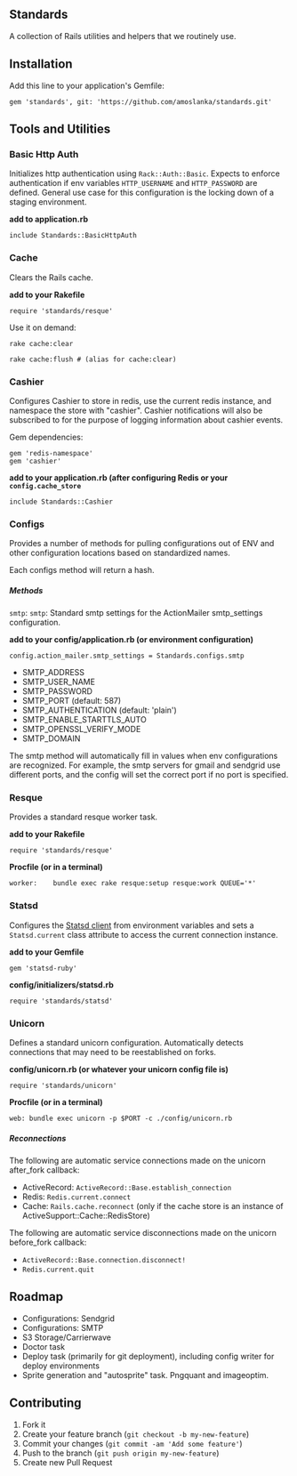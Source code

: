 Standards
---------

A collection of Rails utilities and helpers that we routinely use. 

Installation
------------

Add this line to your application's Gemfile:

    gem 'standards', git: 'https://github.com/amoslanka/standards.git'

Tools and Utilities
-------------------

### Basic Http Auth

Initializes http authentication using `Rack::Auth::Basic`. Expects to enforce authentication if env variables `HTTP_USERNAME` and `HTTP_PASSWORD` are defined. General use case for this configuration is the locking down of a staging environment. 

__add to application.rb__

    include Standards::BasicHttpAuth

### Cache

Clears the Rails cache.

__add to your Rakefile__

    require 'standards/resque'

Use it on demand:

    rake cache:clear

    rake cache:flush # (alias for cache:clear)

### Cashier

Configures Cashier to store in redis, use the current redis instance, and namespace the store with "cashier". Cashier notifications will also be subscribed to for the purpose of logging information about cashier events.

Gem dependencies: 

    gem 'redis-namespace'
    gem 'cashier'

__add to your application.rb (after configuring Redis or your `config.cache_store`__

    include Standards::Cashier


### Configs

Provides a number of methods for pulling configurations out of ENV and other configuration locations based on standardized names.

Each configs method will return a hash. 

##### Methods

`smtp`: `smtp`: Standard smtp settings for the ActionMailer smtp_settings configuration. 

__add to your config/application.rb (or environment configuration)__

    config.action_mailer.smtp_settings = Standards.configs.smtp

- SMTP_ADDRESS
- SMTP_USER_NAME
- SMTP_PASSWORD
- SMTP_PORT                 (default: 587)
- SMTP_AUTHENTICATION       (default: 'plain')
- SMTP_ENABLE_STARTTLS_AUTO
- SMTP_OPENSSL_VERIFY_MODE
- SMTP_DOMAIN

The smtp method will automatically fill in values when env configurations are recognized. For example, the smtp servers for gmail and sendgrid use different ports, and the config will set the correct port if no port is specified.

### Resque

Provides a standard resque worker task. 

__add to your Rakefile__

    require 'standards/resque'

__Procfile (or in a terminal)__

    worker:    bundle exec rake resque:setup resque:work QUEUE='*'

### Statsd

Configures the [Statsd client](http://rubygems.org/gems/statsd-ruby) from environment variables and sets a `Statsd.current` class attribute to access the current connection instance.

__add to your Gemfile__

    gem 'statsd-ruby'

__config/initializers/statsd.rb__

    require 'standards/statsd'

### Unicorn

Defines a standard unicorn configuration. Automatically detects connections that may need to be reestablished on forks.

__config/unicorn.rb (or whatever your unicorn config file is)__

    require 'standards/unicorn'

__Procfile (or in a terminal)__

    web: bundle exec unicorn -p $PORT -c ./config/unicorn.rb

##### Reconnections

The following are automatic service connections made on the unicorn after_fork callback:

- ActiveRecord: `ActiveRecord::Base.establish_connection`
- Redis: `Redis.current.connect`
- Cache: `Rails.cache.reconnect` (only if the cache store is an instance of ActiveSupport::Cache::RedisStore)

The following are automatic service disconnections made on the unicorn before_fork callback:

- `ActiveRecord::Base.connection.disconnect!`
- `Redis.current.quit`

Roadmap
-------

- Configurations: Sendgrid
- Configurations: SMTP
- S3 Storage/Carrierwave 
- Doctor task
- Deploy task (primarily for git deployment), including config writer for deploy environments 
- Sprite generation and "autosprite" task. Pngquant and imageoptim.



## Contributing

1. Fork it
2. Create your feature branch (`git checkout -b my-new-feature`)
3. Commit your changes (`git commit -am 'Add some feature'`)
4. Push to the branch (`git push origin my-new-feature`)
5. Create new Pull Request
